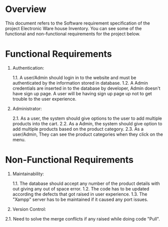# Overview

This document refers to the Software requirement specification of the project Electronic Ware house Inventory. You can see some of the functional and non-functional requirements for the project below.

# Functional Requirements

1. Authentication:

   1.1. A user/Admin should login in to the website and must be authenticated by the information stored in database.
   1.2. A Admin credentials are inserted in to the database by developer, Admin doesn't have sign up page. A user will be having sign up page up not to get trouble to the user experience.
   
2. Administrator:

   2.1. As a user, the system should give options to the user to add multiple products into the cart.
   2.2. As a Admin, the system should give option to add multiple products based on the product category.
   2.3. As a user/Admin, They can see the product categories when they click on the menu.

# Non-Functional Requirements

1. Maintainability:

   1.1. The database should accept any number of the product details with out giving any out of space error.
   1.2. The code has to be updated according the defects that got raised in user experience.
   1.3. The "Xampp" server has to be maintained if it caused any port issues.
  
2. Version Control:

  2.1. Need to solve the merge conflicts if any raised while doing code "Pull".
